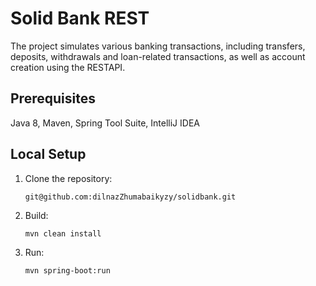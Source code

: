# Solid Bank REST
The project simulates various banking transactions, including transfers, deposits, withdrawals and loan-related transactions, as well as account creation using the RESTAPI.
## Prerequisites
Java 8, Maven, Spring Tool Suite, IntelliJ IDEA
## Local Setup
1. Clone the repository:
   ```
   git@github.com:dilnazZhumabaikyzy/solidbank.git
   ```
2. Build:
   ```
   mvn clean install
   ```
3. Run:
   ```
   mvn spring-boot:run
   ```
